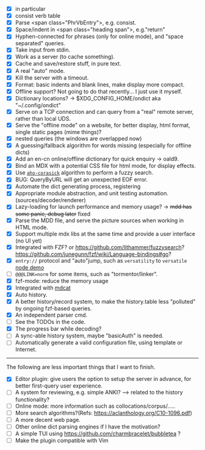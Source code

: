 - [x] in particular
- [x] consist verb table
- [x] Parse \<span class="PhrVbEntry"\>, e.g. consist. 
- [x] Space/indent in \<span class="heading span"\>, e.g."return"
- [x] Hyphen-connected for phrases (only for online mode), and "space separated" queries.
- [x] Take input from stdin.
- [x] Work as a server (to cache something).
- [x] Cache and save/restore stuff, in pure text.
- [x] A real "auto" mode.
- [x] Kill the server with a timeout.
- [x] Format: basic indents and blank lines, make display more compact.
- [x] Offline support? Not going to do that recently... I just use it myself.
- [x] Dictionary locations? -> \$XDG_CONFIG_HOME/ondict aka "~/.config/ondict"
- [x] Serve on a TCP connection and can query from a "real" remote server, rather than local UDS.
- [x] Serve the "offline mode" on a website, for better display, html format, single static pages (mime things)?
- [x] nested queries (the windows are overlapped now)
- [x] A guessing/fallback algorithm for words missing (especially for offline dicts)
- [x] Add an en-cn online/offline dictionary for quick enquiry -> oald9.
- [x] Bind an MDX with a potential CSS file for html mode, for display effects.
- [x] Use [`aho-corasick`](https://en.wikipedia.org/wiki/Aho%E2%80%93Corasick_algorithm) algorithm to perform a fuzzy search. 
- [x] BUG: QueryByURL will get an unexpected EOF error.
- [x] Automate the dict generating process, registering
- [x] Appropriate module abstraction, and unit testing automation. (sources/decoder/renderer)
- [x] Lazy-loading for launch performance and memory usage? -> ~~mdd has some panic, debug later~~ fixed
- [x] Parse the MDD file, and serve the picture sources when working in HTML mode.
- [x] Support multiple mdx libs at the same time and provide a user interface (no UI yet)
- [x] Integrated with FZF? or https://github.com/lithammer/fuzzysearch? https://github.com/junegunn/fzf/wiki/Language-bindings#go?
- [x] `entry://` protocol and "auto"jump, such as `versatility` to `versatile` [node demo](./play.txt)
- [ ] `@@@LINK=norm` for some items, such as "tormentor/linker".
- [x] fzf-mode: reduce the memory usage
- [x] Integrated with [mdcat](https://github.com/swsnr/mdcat)
- [x] Auto history. 
- [x] A better history/record system, to make the history.table less "polluted" by ongoing fzf-based queries. 
- [x] An independent parser cmd.
- [ ] See the TODOs in the code.
- [x] The progress bar while decoding?
- [ ] A sync-able history system, maybe "basicAuth" is needed.
- [ ] Automatically generate a valid configuration file, using template or Internet.
---
The following are less important things that I want to finish.
- [x] Editor plugin: give users the option to setup the server in advance, for better first-query user experience. 
- [ ] A system for reviewing, e.g. simple ANKI? --> related to the history functionality?
- [ ] Online mode: more information such as collocations/corpus/.....
- [ ] More search algorithms?(Refs: https://aclanthology.org/C10-1096.pdf)
- [ ] A more decent web page.
- [ ] Other online dict parsing engines if I have the motivation?
- [ ] A simple TUI using https://github.com/charmbracelet/bubbletea ?
- [ ] Make the plugin compatible with Vim 
